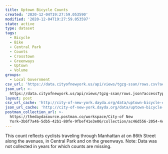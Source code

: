 ```yaml
---
title: Uptown Bicycle Counts
created: '2020-12-04T19:27:59.053590'
modified: '2020-12-04T19:27:59.053597'
state: active
type: dataset
tags:
  - Bicycle
  - Bike
  - Central Park
  - Counts
  - Crosstown
  - Greenways
  - Uptown
  - Volume
groups:
  - Local Government
csv_url: 'https://data.cityofnewyork.us/api/views/tgzg-ssan/rows.csv?accessType=DOWNLOAD'
json_url: >-
  https://data.cityofnewyork.us/api/views/tgzg-ssan/rows.json?accessType=DOWNLOAD
layout: post
csv_url_cache: 'http://city-of-new-york.dayda.org/data/uptown-bicycle-counts.csv'
json_url_cache: 'http://city-of-new-york.dayda.org/data/uptown-bicycle-counts.json'
postman_collection_url: >-
  https://thedaydasource.postman.co/workspace/City-of New
  York~3b6f7a46-5db5-42b1-80fe-9fbef41e3e06/collection/ac46d556-2054-4c00-ab71-d6054aa29380
---
```

This count reflects cyclists traveling through Manhattan at on 86th Street along the avenues, in Central Park and on the greenways. Note: Data was not collected in years for which counts are missing.
